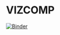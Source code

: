 # VIZCOMP

[![Binder](https://mybinder.org/badge_logo.svg)](https://mybinder.org/v2/gh/otaviofcoletti/HeatMap/HEAD?labpath=voila%2Frender%2Fprojeto_4.ipynb)

